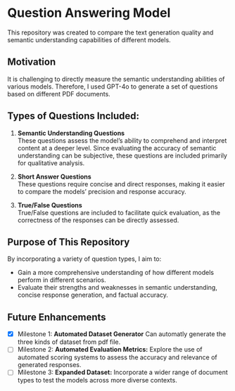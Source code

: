 # Question Answering Model
This repository was created to compare the text generation quality and semantic understanding capabilities of different models.

## Motivation
It is challenging to directly measure the semantic understanding abilities of various models. Therefore, I used GPT-4o to generate a set of questions based on different PDF documents.

## Types of Questions Included:
1. **Semantic Understanding Questions**  
   These questions assess the model’s ability to comprehend and interpret content at a deeper level. Since evaluating the accuracy of semantic understanding can be subjective, these questions are included primarily for qualitative analysis.

2. **Short Answer Questions**  
   These questions require concise and direct responses, making it easier to compare the models’ precision and response accuracy.

3. **True/False Questions**  
   True/False questions are included to facilitate quick evaluation, as the correctness of the responses can be directly assessed.

## Purpose of This Repository
By incorporating a variety of question types, I aim to:
- Gain a more comprehensive understanding of how different models perform in different scenarios.
- Evaluate their strengths and weaknesses in semantic understanding, concise response generation, and factual accuracy.

## Future Enhancements
- [x] Milestone 1: **Automated Dataset Generator** Can automatly generate the three kinds of dataset from pdf file.
- [ ] Milestone 2: **Automated Evaluation Metrics:** Explore the use of automated scoring systems to assess the accuracy and relevance of generated responses.
- [ ] Milestone 3: **Expanded Dataset:** Incorporate a wider range of document types to test the models across more diverse contexts.
